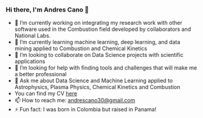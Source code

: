 ### Hi there, I'm Andres Cano 👋

<!--
**andresfcano/andresfcano** is a ✨ _special_ ✨ repository because its `README.md` (this file) appears on your GitHub profile.
-->
- 🔭 I’m currently working on integrating my research work with other software used in the Combustion field developed by collaborators and National Labs.
- 🌱 I’m currently learning machine learning, deep learning, and data mining applied to Combustion and Chemical Kinetics
- 👯 I’m looking to collaborate on Data Science projects with scientific applications
- 🤔 I’m looking for help with finding tools and challenges that will make me a better professional
- 💬 Ask me about Data Science and Machine Learning applied to Astrophysics, Plasma Physics, Chemical Kinetics and Combustion
- You can find my CV [here](src/assets/CV_latex.pdf)
- 📫 How to reach me: andrescano30@gmail.com
- ⚡ Fun fact: I was born in Colombia but raised in Panama!
